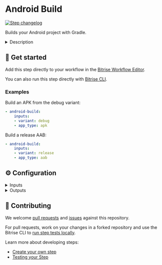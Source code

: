 # Android Build

[![Step changelog](https://shields.io/github/v/release/bitrise-steplib/bitrise-step-android-build?include_prereleases&label=changelog&color=blueviolet)](https://github.com/bitrise-steplib/bitrise-step-android-build/releases)

Builds your Android project with Gradle.

<details>
<summary>Description</summary>


The Step builds your Android project on Bitrise with Gradle commands: it installs all dependences that are listed in the project's `build.gradle` file, and builds and exports either an APK or an AAB. 
Once the file is exported, it is available for other Steps in your Workflow.

You can select the module and the variant you want to use for the build.

### Configuring the Step 

1. Make sure the **Project Location** input points to the root directory of your Android project.
1. In the **Module** input, set the module that you want to build.
   
   You can find the available modules in Android Studio.

1. In the **Variant** input, set the variant that you want to build. 
   
   You can find the available variants in Android Studio.
   
1. In the **Build type** input, select the file type you want to build. 

   The options are:
   - `apk`
   - `aab`
   
1. In the **Options** input group, you can set more advanced configuration options for the Step:

   - In the **App artifact (.apk, .aab) location pattern** input, you can tell the Step where to look for the APK or AAB files in your project to export them. 
   For the vast majority of Android projects, the default values do NOT need to be changed.
   
   - In the **Additional Gradle Arguments**, you can add additional command line arguments to the Gradle task. Read more about [Gradle's Command Line Interface](https://docs.gradle.org/current/userguide/command_line_interface.html).
   
   - The **Set the level of cache** input allows you to set what will be cached during the build: everything, dependencies only, or nothing.
   
### Troubleshooting 

Be aware that an APK or AAB built by the Step is still unsigned: code signing is performed either in Gradle itself or by other Steps. To be able to deploy your APK or AAB to an online store, you need code signing. 

If you want to build a custom module or variant, always check that the value you set in the respective input is correct. A typo means your build will fail; if the module or variant does not exist in Android Studio, the build will fail.
 
### Useful links

- [Getting started with Android apps](https://devcenter.bitrise.io/getting-started/getting-started-with-android-apps/)
- [Deploying Android apps](https://devcenter.bitrise.io/deploy/android-deploy/deploying-android-apps/)
- [Generating and deploying Android app bundles](https://devcenter.bitrise.io/deploy/android-deploy/generating-and-deploying-android-app-bundles/)
- [Gradle's Command Line Interface](https://docs.gradle.org/current/userguide/command_line_interface.html)

### Related Steps 

- [Gradle Runner](https://www.bitrise.io/integrations/steps/gradle-runner)
- [Android Sign](https://www.bitrise.io/integrations/steps/sign-apk)
- [Install missing Android SDK components](https://www.bitrise.io/integrations/steps/install-missing-android-tools)
</details>

## 🧩 Get started

Add this step directly to your workflow in the [Bitrise Workflow Editor](https://devcenter.bitrise.io/steps-and-workflows/steps-and-workflows-index/).

You can also run this step directly with [Bitrise CLI](https://github.com/bitrise-io/bitrise).

### Examples

Build an APK from the debug variant:

```yaml
- android-build:
    inputs:
    - variant: debug
    - app_type: apk
```

Build a release AAB:

```yaml
- android-build:
    inputs:
    - variant: release
    - app_type: aab
```


## ⚙️ Configuration

<details>
<summary>Inputs</summary>

| Key | Description | Flags | Default |
| --- | --- | --- | --- |
| `project_location` | The root directory of your Android project. For example, where your root build gradle file exist (also gradlew, settings.gradle, and so on) | required | `$BITRISE_SOURCE_DIR` |
| `module` | Set the module that you want to build. To see your available modules, please open your project in Android Studio and go in [Project Structure] and see the list on the left.  |  |  |
| `variant` | Set the variant(s) that you want to build. To see your available variants, please open your project in Android Studio and go in [Project Structure] -> variants section. You can set multiple variants separated by `\n` character. For instance: `- variant: myvariant1\nmyvariant2`.  |  |  |
| `build_type` | Set the build type that you want to build.  | required | `apk` |
| `app_path_pattern` | Will find the APK or AAB files - depending on the **Build type** input - with the given pattern.<br/> Separate patterns with a newline. **Note**<br/> The Step will export only the selected artifact type even if the filter would accept other artifact types as well.  | required | `*/build/outputs/apk/*.apk */build/outputs/bundle/*.aab` |
| `cache_level` | `all` - The Step will cache build cache and the dependencies `only_deps` - The Step will cache dependencies only `none` - The Step will not cache anything | required | `only_deps` |
| `arguments` | Extra arguments passed to the gradle task |  |  |
</details>

<details>
<summary>Outputs</summary>

| Environment Variable | Description |
| --- | --- |
| `BITRISE_APK_PATH` | This output will include the path of the generated APK after filtering based on the filter inputs. If the build generates more than one APK which fulfills the filter inputs, this output will contain the last one's path. |
| `BITRISE_APK_PATH_LIST` | This output will include the paths of the generated APKs after filtering based on the filter inputs. The paths are separated with `\|` character, for example, `app-armeabi-v7a-debug.apk\|app-mips-debug.apk\|app-x86-debug.apk` |
| `BITRISE_AAB_PATH` | This output will include the path of the generated AAB after filtering based on the filter inputs. If the build generates more than one AAB which fulfills the filter inputs, this output will contain the last one's path. |
| `BITRISE_AAB_PATH_LIST` | This output will include the paths of the generated AABs after filtering based on the filter inputs. The paths are separated with `\|` character, for example, `app--debug.aab\|app-mips-debug.aab` |
| `BITRISE_MAPPING_PATH` | This output will include the path of the generated mapping.txt. If more than one mapping.txt exist in the project, this output will contain the last one's path. |
</details>

## 🙋 Contributing

We welcome [pull requests](https://github.com/bitrise-steplib/bitrise-step-android-build/pulls) and [issues](https://github.com/bitrise-steplib/bitrise-step-android-build/issues) against this repository.

For pull requests, work on your changes in a forked repository and use the Bitrise CLI to [run step tests locally](https://devcenter.bitrise.io/bitrise-cli/run-your-first-build/).

Learn more about developing steps:

- [Create your own step](https://devcenter.bitrise.io/contributors/create-your-own-step/)
- [Testing your Step](https://devcenter.bitrise.io/contributors/testing-and-versioning-your-steps/)
